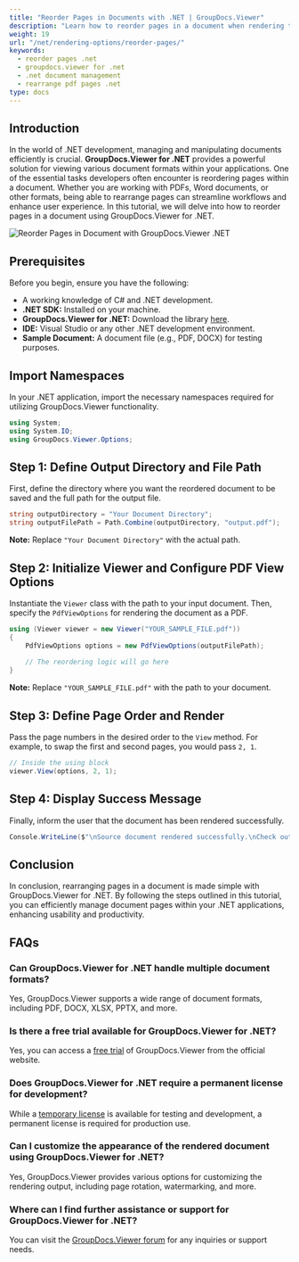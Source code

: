 ```yaml
---
title: "Reorder Pages in Documents with .NET | GroupDocs.Viewer"
description: "Learn how to reorder pages in a document when rendering to PDF in your .NET applications using GroupDocs.Viewer. A step-by-step tutorial for seamless document management."
weight: 19
url: "/net/rendering-options/reorder-pages/"
keywords:
  - reorder pages .net
  - groupdocs.viewer for .net
  - .net document management
  - rearrange pdf pages .net
type: docs
---
```

## Introduction

In the world of .NET development, managing and manipulating documents efficiently is crucial. **GroupDocs.Viewer for .NET** provides a powerful solution for viewing various document formats within your applications. One of the essential tasks developers often encounter is reordering pages within a document. Whether you are working with PDFs, Word documents, or other formats, being able to rearrange pages can streamline workflows and enhance user experience. In this tutorial, we will delve into how to reorder pages in a document using GroupDocs.Viewer for .NET.

![Reorder Pages in Document with GroupDocs.Viewer .NET](/viewer/rendering-options/reorder-pages-in-document.png)

## Prerequisites

Before you begin, ensure you have the following:

- A working knowledge of C# and .NET development.
- **.NET SDK:** Installed on your machine.
- **GroupDocs.Viewer for .NET:** Download the library [here](https://releases.groupdocs.com/viewer/net/).
- **IDE:** Visual Studio or any other .NET development environment.
- **Sample Document:** A document file (e.g., PDF, DOCX) for testing purposes.

## Import Namespaces

In your .NET application, import the necessary namespaces required for utilizing GroupDocs.Viewer functionality.

```csharp
using System;
using System.IO;
using GroupDocs.Viewer.Options;
```

## Step 1: Define Output Directory and File Path

First, define the directory where you want the reordered document to be saved and the full path for the output file.

```csharp
string outputDirectory = "Your Document Directory";
string outputFilePath = Path.Combine(outputDirectory, "output.pdf");
```

**Note:** Replace `"Your Document Directory"` with the actual path.

## Step 2: Initialize Viewer and Configure PDF View Options

Instantiate the `Viewer` class with the path to your input document. Then, specify the `PdfViewOptions` for rendering the document as a PDF.

```csharp
using (Viewer viewer = new Viewer("YOUR_SAMPLE_FILE.pdf"))
{
    PdfViewOptions options = new PdfViewOptions(outputFilePath);
    
    // The reordering logic will go here
}
```

**Note:** Replace `"YOUR_SAMPLE_FILE.pdf"` with the path to your document.

## Step 3: Define Page Order and Render

Pass the page numbers in the desired order to the `View` method. For example, to swap the first and second pages, you would pass `2, 1`.

```csharp
// Inside the using block
viewer.View(options, 2, 1);
```

## Step 4: Display Success Message

Finally, inform the user that the document has been rendered successfully.

```csharp
Console.WriteLine($"\nSource document rendered successfully.\nCheck output in {outputDirectory}.");
```

## Conclusion

In conclusion, rearranging pages in a document is made simple with GroupDocs.Viewer for .NET. By following the steps outlined in this tutorial, you can efficiently manage document pages within your .NET applications, enhancing usability and productivity.

## FAQs

### Can GroupDocs.Viewer for .NET handle multiple document formats?

Yes, GroupDocs.Viewer supports a wide range of document formats, including PDF, DOCX, XLSX, PPTX, and more.

### Is there a free trial available for GroupDocs.Viewer for .NET?

Yes, you can access a [free trial](https://releases.groupdocs.com/) of GroupDocs.Viewer from the official website.

### Does GroupDocs.Viewer for .NET require a permanent license for development?

While a [temporary license](https://purchase.groupdocs.com/temporary-license/) is available for testing and development, a permanent license is required for production use.

### Can I customize the appearance of the rendered document using GroupDocs.Viewer for .NET?

Yes, GroupDocs.Viewer provides various options for customizing the rendering output, including page rotation, watermarking, and more.

### Where can I find further assistance or support for GroupDocs.Viewer for .NET?

You can visit the [GroupDocs.Viewer forum](https://forum.groupdocs.com/c/viewer/9) for any inquiries or support needs.
